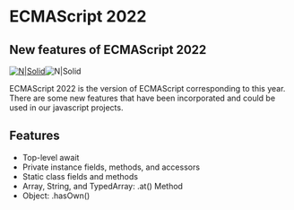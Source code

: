 # ECMAScript 2022 
## New features of ECMAScript 2022

[![N|Solid](https://i.ibb.co/XxR1Z0c/es.png)](https://www.ecma-international.org/publications-and-standards/standards/ecma-262/)![N|Solid](https://i.ibb.co/pQN3W04/js.png)

ECMAScript 2022 is the version of ECMAScript corresponding to this year. There are some new features that have been incorporated and could be used in our javascript projects.

## Features

- Top-level await
- Private instance fields, methods, and accessors
- Static class fields and methods
- Array, String, and TypedArray: .at() Method
- Object: .hasOwn()
